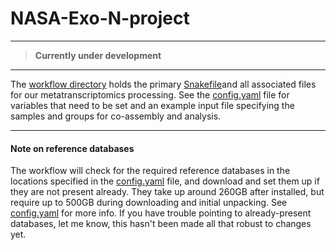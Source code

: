 # NASA-Exo-N-project

---
> **Currently under development**
---

The [workflow directory](workflow) holds the primary [Snakefile](workflow/Snakefile)and all associated files for our metatranscriptomics processing. See the [config.yaml](workflow/config.yaml) file for variables that need to be set and an example input file specifying the samples and groups for co-assembly and analysis.

--- 

#### Note on reference databases
The workflow will check for the required reference databases in the locations specified in the [config.yaml](workflow/config.yaml) file, and download and set them up if they are not present already. They take up around 260GB after installed, but require up to 500GB during downloading and initial unpacking. See [config.yaml](workflow/config.yaml) for more info. If you have trouble pointing to already-present databases, let me know, this hasn't been made all that robust to changes yet. 

